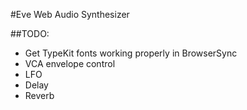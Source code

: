 #Eve Web Audio Synthesizer

##TODO:
* Get TypeKit fonts working properly in BrowserSync
* VCA envelope control
* LFO
* Delay
* Reverb

